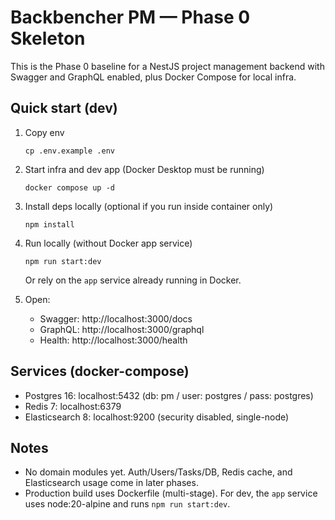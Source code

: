 # Backbencher PM — Phase 0 Skeleton

This is the Phase 0 baseline for a NestJS project management backend with Swagger and GraphQL enabled, plus Docker Compose for local infra.

## Quick start (dev)

1. Copy env
   ```
   cp .env.example .env
   ```
2. Start infra and dev app (Docker Desktop must be running)
   ```
   docker compose up -d
   ```
3. Install deps locally (optional if you run inside container only)
   ```
   npm install
   ```
4. Run locally (without Docker app service)
   ```
   npm run start:dev
   ```
   Or rely on the `app` service already running in Docker.

5. Open:
   - Swagger: http://localhost:3000/docs
   - GraphQL: http://localhost:3000/graphql
   - Health: http://localhost:3000/health

## Services (docker-compose)

- Postgres 16: localhost:5432 (db: pm / user: postgres / pass: postgres)
- Redis 7: localhost:6379
- Elasticsearch 8: localhost:9200 (security disabled, single-node)

## Notes

- No domain modules yet. Auth/Users/Tasks/DB, Redis cache, and Elasticsearch usage come in later phases.
- Production build uses Dockerfile (multi-stage). For dev, the `app` service uses node:20-alpine and runs `npm run start:dev`.
